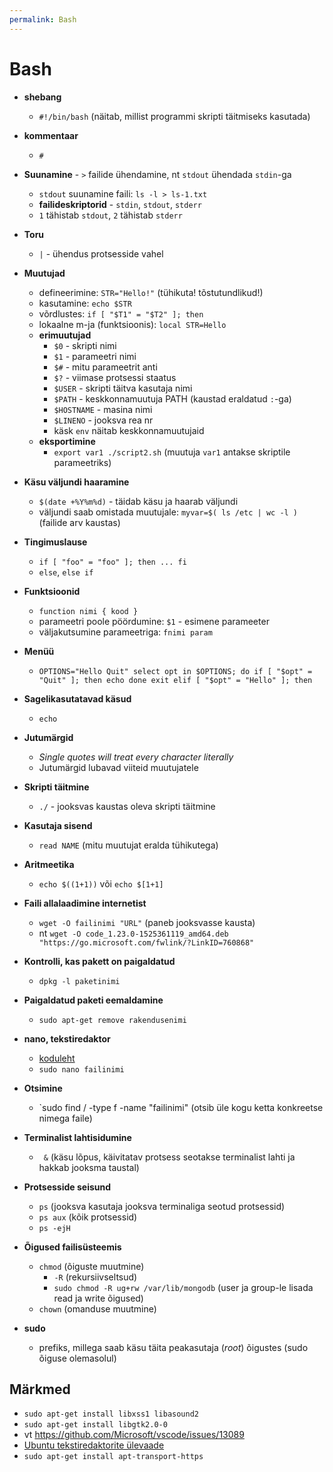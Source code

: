 ```yaml
---
permalink: Bash
---
```


# Bash

- **shebang**
  - `#!/bin/bash` (näitab, millist programmi skripti täitmiseks kasutada)

- **kommentaar**
  - `#`

- **Suunamine** - `>` failide ühendamine, nt `stdout` ühendada `stdin`-ga
  - `stdout` suunamine faili: `ls -l > ls-1.txt`
  - **failideskriptorid** - `stdin`, `stdout`, `stderr`
  - `1` tähistab `stdout`, `2` tähistab `stderr`

- **Toru**
  - `|` - ühendus protsesside vahel

- **Muutujad**
  - defineerimine: `STR="Hello!"` (tühikuta! tõstutundlikud!)
  - kasutamine: `echo $STR`
  - võrdlustes: `if [ "$T1" = "$T2" ]; then`
  - lokaalne m-ja (funktsioonis): `local STR=Hello`
  - **erimuutujad**
    - `$0` - skripti nimi
    - `$1` - parameetri nimi
    - `$#` - mitu parameetrit anti
    - `$?` - viimase protsessi staatus
    - `$USER` - skripti täitva kasutaja nimi
    - `$PATH` - keskkonnamuutuja PATH (kaustad eraldatud `:`-ga)
    - `$HOSTNAME` - masina nimi 
    - `$LINENO` - jooksva rea nr
    - käsk `env` näitab keskkonnamuutujaid 
  - **eksportimine**
    - `export var1
       ./script2.sh` (muutuja `var1` antakse skriptile parameetriks)       

- **Käsu väljundi haaramine**
  - `$(date +%Y%m%d)` - täidab käsu ja haarab väljundi
  - väljundi saab omistada muutujale: `myvar=$( ls /etc | wc -l )` (failide arv kaustas)

- **Tingimuslause**
  - `if [ "foo" = "foo" ]; then
       ...
     fi`
  - `else`, `else if`

- **Funktsioonid**
  - `function nimi { kood }`
  - parameetri poole pöördumine: `$1` - esimene parameeter
  - väljakutsumine parameetriga: `fnimi param`

- **Menüü**
  - `OPTIONS="Hello Quit"
      select opt in $OPTIONS; do
        if [ "$opt" = "Quit" ]; then
          echo done
          exit
        elif [ "$opt" = "Hello" ]; then`  

- **Sagelikasutatavad käsud**
  - `echo`

- **Jutumärgid**
  - _Single quotes will treat every character literally_
  - Jutumärgid lubavad viiteid muutujatele

- **Skripti täitmine**
  - `./` - jooksvas kaustas oleva skripti täitmine

- **Kasutaja sisend**
  - `read NAME` (mitu muutujat eralda tühikutega)

- **Aritmeetika**
  - `echo $((1+1))` või `echo $[1+1]`

- **Faili allalaadimine internetist**
  - `wget -O failinimi "URL"` (paneb jooksvasse kausta)  
  - nt `wget -O code_1.23.0-1525361119_amd64.deb "https://go.microsoft.com/fwlink/?LinkID=760868"
`
- **Kontrolli, kas pakett on paigaldatud**
  - `dpkg -l paketinimi`

- **Paigaldatud paketi eemaldamine**
  - `sudo apt-get remove rakendusenimi`

- **nano, tekstiredaktor**
  - [koduleht](https://www.nano-editor.org/)
  - `sudo nano failinimi`

- **Otsimine**
  - `sudo find / -type f -name "failinimi" (otsib üle kogu ketta konkreetse nimega faile)

- **Terminalist lahtisidumine**
  - ` &` (käsu lõpus, käivitatav protsess seotakse terminalist lahti ja hakkab jooksma taustal)

- **Protsesside seisund**
  - `ps` (jooksva kasutaja jooksva terminaliga seotud protsessid)
  - `ps aux` (kõik protsessid)
  - `ps -ejH`

- **Õigused failisüsteemis**
  - `chmod` (õiguste muutmine)
    - `-R` (rekursiivseltsud)
    - `sudo chmod -R ug+rw /var/lib/mongodb` (user ja group-le lisada read ja write õigused)
  - `chown` (omanduse muutmine)  

- **sudo**
  - prefiks, millega saab käsu täita peakasutaja (_root_) õigustes (sudo õiguse olemasolul)



## Märkmed

- `sudo apt-get install libxss1 libasound2`
- `sudo apt-get install libgtk2.0-0`
- vt https://github.com/Microsoft/vscode/issues/13089
- [Ubuntu tekstiredaktorite ülevaade](http://www.informit.com/articles/article.aspx?p=1670957&seqNum=3)
- `sudo apt-get install apt-transport-https`


